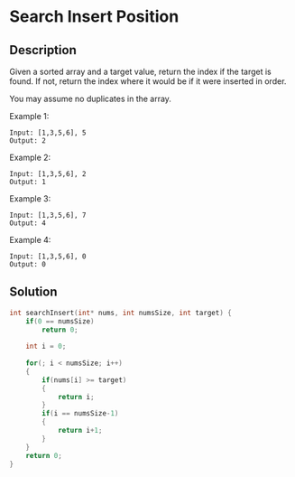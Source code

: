 # Search Insert Position
## Description
Given a sorted array and a target value, return the index if the target is found. If not, return the index where it would be if it were inserted in order.

You may assume no duplicates in the array.

Example 1:
```
Input: [1,3,5,6], 5
Output: 2
```
Example 2:
```
Input: [1,3,5,6], 2
Output: 1
```
Example 3:
```
Input: [1,3,5,6], 7
Output: 4
```
Example 4:
```
Input: [1,3,5,6], 0
Output: 0
```
## Solution
```c
int searchInsert(int* nums, int numsSize, int target) {
    if(0 == numsSize)
        return 0;
    
    int i = 0;
    
    for(; i < numsSize; i++)
    {
        if(nums[i] >= target)
        {
            return i;
        }
        if(i == numsSize-1)
        {
            return i+1;
        }
    }
    return 0;
}
```